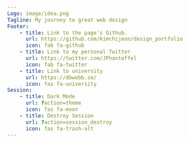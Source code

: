 ```yaml
---
Logo: image/idea.png
Tagline: My journey to great web design
Footer:
    - title: Link to the page's Github.
      url: https://github.com/kimchijeon/design_portfolio
      icon: fab fa-github
    - title: Link to my personal Twitter
      url: https://twitter.com/JPhantoffel
      icon: fab fa-twitter
    - title: Link to university
      url: https://dbwebb.se/
      icon: fas fa-university
Session:
    - title: Dark Mode
      url: ?action=theme
      icon: fas fa-moon
    - title: Destroy Session
      url: ?action=session_destroy
      icon: fas fa-trash-alt
---
```

